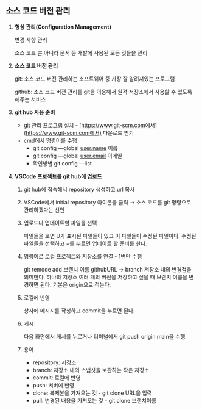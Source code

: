 ## 소스 코드 버전 관리

1. **형상 관리(Configuration Management)**

   변경 사항 관리

   소스 코드 뿐 아니라 문서 등 개발에 사용된 모든 것들을 관리

1. **소스 코드 버전 관리**

   git: 소스 코드 버전 관리하는 소프트웨어 중 가장 잘 알려져있는 프로그램

   github: 소스 코드 버전 관리를 git을 이용해서 원격 저장소에서 사용할 수 있도록 해주는 서비스

1. **git hub 사용 준비**

   - git 관리 프로그램 설치 - [https://www.git-scm.com에서](https://www.git-scm.com에서) 다운로드 받기
   - cmd에서 명령어를 수행
     - git config —global [user.name](http://user.name) 이름
     - git config —global [user.email](http://user.email) 이메일
     - 확인방법 git config —list

1. **VSCode 프로젝트를 git hub에 업로드**
   1. git hub에 접속해서 repository 생성하고 url 복사
   2. VSCode에서 initial repository 아이콘을 클릭 → 소스 코드를 git 명령으로 관리하겠다는 선언
   3. 업로드나 업데이트할 파일을 선택

      파일들을 보면 U가 표시된 파일들이 있고 이 파일들이 수정된 파일이다. 수정된 파일들을 선택하고 +를 누르면 업데이트 할 준비를 한다.

   4. 명령어로 로컬 프로젝트와 저장소를 연결 - 1번만 수행

      git remode add 브랜치 이름 githubURL → branch 저장소 내의 변경점을 의미한다. 하나의 저장소 여러 개의 버전을 저장하고 싶을 때 브랜치 이름을 변경하면 된다. 기본은 origin으로 적는다.

   5. 로컬에 반영

      상자에 메시지를 작성하고 commit을 누르면 된다.

   6. 게시

      다음 화면에서 게시를 누르거나 터미널에서 git push origin main을 수행

   7. 용어
      - repository: 저장소
      - branch: 저장소 내의 스냅샷을 보관하는 작은 저장소
      - commit: 로컬에 반영
      - push: 서버에 반영
      - clone: 복제본을 가져오는 것 - git clone URL을 입력
      - pull: 변경된 내용을 가져오는 것 - git clone 브랜치이름
